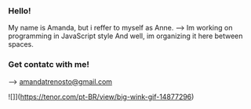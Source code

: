 ### Hello!

My name is Amanda, but i reffer to myself as Anne.
--> Im  working on programming in JavaScript style
And well, im organizing it here between spaces.

### Get contatc with me!

--> amandatrenosto@gmail.com 

![]](https://tenor.com/pt-BR/view/big-wink-gif-14877296)

